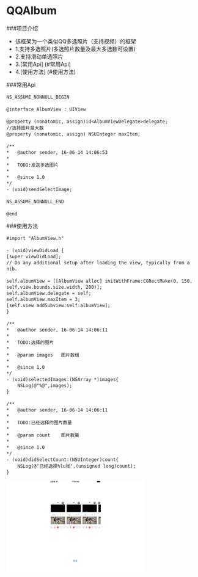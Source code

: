 # QQAlbum

###项目介绍
* 该框架为一个类似QQ多选照片（支持视频）的框架
* 1.支持多选照片(多选照片数量及最大多选数可设置)
* 2.支持滑动单选照片
* 3.[常用Api] (#常用Api)
* 4.[使用方法] (#使用方法)

###<a id="常用Api"></a>常用Api
```objc
NS_ASSUME_NONNULL_BEGIN

@interface AlbumView : UIView

@property (nonatomic, assign)id<AlbumViewDelegate>delegate;
//选择图片最大数
@property (nonatomic, assign) NSUInteger maxItem;

/**
*	@author sender, 16-06-14 14:06:53
*
*	TODO:发送多选图片
*
*	@since 1.0
*/
- (void)sendSelectImage;

NS_ASSUME_NONNULL_END

@end
```

###<a id="使用方法"></a>使用方法

```objc
#import "AlbumView.h"

- (void)viewDidLoad {
[super viewDidLoad];
// Do any additional setup after loading the view, typically from a nib.

self.albumView = [[AlbumView alloc] initWithFrame:CGRectMake(0, 150, self.view.bounds.size.width, 200)];
self.albumView.delegate = self;
self.albumView.maxItem = 3;
[self.view addSubview:self.albumView];
}

/**
*	@author sender, 16-06-14 14:06:11
*
*	TODO:选择的图片
*
*	@param images	图片数组
*
*	@since 1.0
*/
- (void)selectedImages:(NSArray *)images{
    NSLog(@"%@",images);
}

/**
*	@author sender, 16-06-14 14:06:11
*
*	TODO:已经选择的图片数量
*
*	@param count	图片数量
*
*	@since 1.0
*/
- (void)didSelectCount:(NSUInteger)count{
    NSLog(@"已经选择%lu张",(unsigned long)count);
}

```

![image](https://github.com/sfldzh/QQAlbum/blob/master/album.gif?raw=true)
